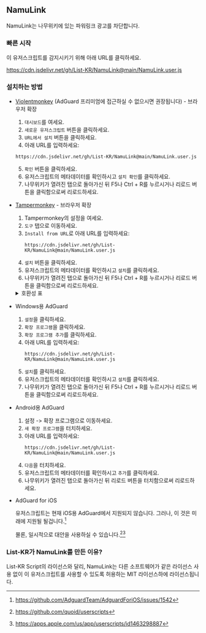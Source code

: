 ## NamuLink
NamuLink는 나무위키에 있는 파워링크 광고를 차단합니다.

### 빠른 시작
이 유저스크립트를 감지시키기 위해 아래 URL를 클릭하세요.

https://cdn.jsdelivr.net/gh/List-KR/NamuLink@main/NamuLink.user.js

### 설치하는 방법
- [Violentmonkey](https://addons.mozilla.org/en-US/firefox/addon/violentmonkey/) (AdGuard 프리미엄에 접근하실 수 없으시면 권장됩니다) - 브라우저 확장
    1. `대시보드`를 여세요.
    2. `새로운 유저스크립트` 버튼을 클릭하세요.
    3. `URL에서 설치` 버튼을 클릭하세요.
    4. 아래 URL를 입력하세요:
    ```
    https://cdn.jsdelivr.net/gh/List-KR/NamuLink@main/NamuLink.user.js
    ```
    5. `확인` 버튼을 클릭하세요.
    6. 유저스크립트의 메타데이터를 확인하시고 `설치 확인`를 클릭하세요.
    7. 나무위키가 열려진 탭으로 돌아가신 뒤 F5나 Ctrl + R를 누르시거나 리로드 버튼을 클릭함으로써 리로드하세요.

- [Tampermonkey](https://addons.mozilla.org/en-US/firefox/addon/tampermonkey/) - 브라우저 확장
    1. Tampermonkey의 설정을 여세요.
    2. `도구` 탭으로 이동하세요.
    3. `Install from URL`로 아래 URL를 입력하세요:
        ```
        https://cdn.jsdelivr.net/gh/List-KR/NamuLink@main/NamuLink.user.js
        ```
    4. `설치` 버튼을 클릭하세요.
    5. 유저스크립트의 메타데이터를 확인하시고 `설치`를 클릭하세요.
    6. 나무위키가 열려진 탭으로 돌아가신 뒤 F5나 Ctrl + R를 누르시거나 리로드 버튼을 클릭함으로써 리로드하세요.

    <details>
    <summary>호환성 표</summary>

    브라우저 확장 | 라이선스 | 상태
    ----------------- | ------ | -------
    [Tampermonkey](https://www.tampermonkey.net/) | 사유 (도네이션웨어) | ✔
    [Greasemonkey](https://www.greasespot.net/) | MIT | ✘
    [Violentmonkey](https://violentmonkey.github.io/) | MIT | ✔

    </details>
    
- Windows용 AdGuard
    1. `설정`을 클릭하세요.
    2. `확장 프로그램`을 클릭하세요.
    3. `확장 프로그램 추가`를 클릭하세요.
    4. 아래 URL를 입력하세요:
        ```
        https://cdn.jsdelivr.net/gh/List-KR/NamuLink@main/NamuLink.user.js
        ```
    5. `설치`를 클릭하세요.
    6. 유저스크립트의 메타데이터를 확인하시고 `설치`를 클릭하세요.
    7. 나무위키가 열려진 탭으로 돌아가신 뒤 F5나 Ctrl + R를 누르시거나 리로드 버튼을 클릭함으로써 리로드하세요.


- Android용 AdGuard
    1. 설정 -> 확장 프로그램으로 이동하세요.
    2. `새 확장 프로그램`을 터치하세요.
    3. 아래 URL를 입력하세요:
        ```
        https://cdn.jsdelivr.net/gh/List-KR/NamuLink@main/NamuLink.user.js
        ```
    4. `다음`을 터치하세요.
    5. 유저스크립트의 메타데이터를 확인하시고 `추가`를 클릭하세요.
    6. 나무위키가 열려진 탭으로 돌아가신 뒤 리로드 버튼을 터치함으로써 리로드하세요.


 - AdGuard for iOS

    유저스크립트는 현재 iOS용 AdGuard에서 지원되지 않습니다.
    그러나, 이 것은 미래에 지원될 될겁니다.[^1]
    
    몰론, 일시적으로 대안을 사용하실 수 있습니다.[^2][^3]


[^1]: https://github.com/AdguardTeam/AdguardForiOS/issues/1542
[^2]: https://github.com/quoid/userscripts
[^3]: https://apps.apple.com/us/app/userscripts/id1463298887


### List-KR가 NamuLink를 만든 이유?
List-KR Script의 라이선스와 달리, NamuLink는 다른 소프트웨어가 같은 라이선스 사용 없이 이 유저스크립트를 사용할 수 있도록 허용하는 MIT 라이선스하에 라이선스됩니다.